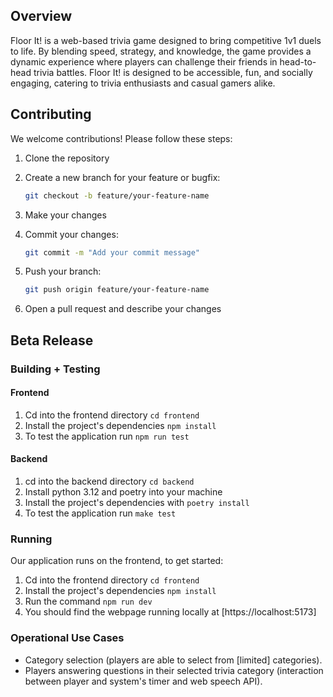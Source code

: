 ## Overview

Floor It! is a web-based trivia game designed to bring competitive 1v1 duels to life.
By blending speed, strategy, and knowledge, the game provides a dynamic experience where
players can challenge their friends in head-to-head trivia battles. Floor It! is
designed to be accessible, fun, and socially engaging, catering to trivia enthusiasts
and casual gamers alike.

## Contributing

We welcome contributions! Please follow these steps:

1. Clone the repository
2. Create a new branch for your feature or bugfix:

   ```bash
   git checkout -b feature/your-feature-name
   ```

3. Make your changes

4. Commit your changes:

   ```bash
   git commit -m "Add your commit message"
   ```

6. Push your branch:

   ```bash
   git push origin feature/your-feature-name
   ```

7. Open a pull request and describe your changes

## Beta Release

### Building + Testing

#### Frontend

1. Cd into the frontend directory `cd frontend`
2. Install the project's dependencies `npm install`
3. To test the application run `npm run test`

#### Backend

1. cd into the backend directory `cd backend`
2. Install python 3.12 and poetry into your machine
3. Install the project's dependencies with `poetry install`
4. To test the application run `make test`

### Running

Our application runs on the frontend, to get started:

1. Cd into the frontend directory `cd frontend`
2. Install the project's dependencies `npm install`
3. Run the command `npm run dev`
4. You should find the webpage running locally at [https://localhost:5173]

### Operational Use Cases

- Category selection (players are able to select from \[limited\] categories).
- Players answering questions in their selected trivia category (interaction between
  player and system's timer and web speech API).
